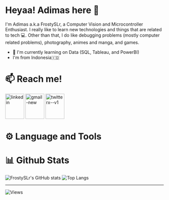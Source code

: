# **Heyaa! Adimas here** 👋

I'm Adimas a.k.a FrostySLr, a Computer Vision and Microcontroller Enthusiast. I really like to learn new technologies and things that are related to tech 💻. Other than that, I do like debugging problems (mostly computer related problems), photography, animes and manga, and games.

- 🌱 I'm currently learning on Data (SQL, Tableau, and PowerBI)
- I'm from Indonesia:indonesia:


# 📫 **Reach me!**
<a href="https://www.linkedin.com/in/adimasirf/" target="blank"><img align="center" src="https://img.icons8.com/fluency/96/linkedin.png" width="60" height="80" alt="linkedin"/></a>
<a href="mailto:airfannanto@gmail.com" target="blank"><img align="center" src="https://img.icons8.com/color/96/gmail-new.png"  width="60" height="80" alt="gmail-new"/></a>
<a href="https://x.com/Frostiidims" target="blank"><img align="center" src="https://img.icons8.com/ios-filled/100/twitterx--v1.png"  width="60" height="80" alt="twitterx--v1"/></a>
<!-- linkedin, email, and threads image (with links) -->

# ⚙️ **Language and Tools**



# 📊 **Github Stats**

![FrostySLr's GitHub stats](https://github-readme-stats.vercel.app/api?username=FrostySLr&show_icons=true&theme=github_dark)
![Top Langs](https://github-readme-stats.vercel.app/api/top-langs/?username=FrostySLr&layout=compact)

---

<!-- Profile Views-->
![Views](https://komarev.com/ghpvc/?username=FrostySLr&style=flat-square&color=blueviolet)

<!-- etc 
<img width="96" height="96" src="https://img.icons8.com/color/96/gmail-new.png" alt="gmail-new"/>
<img width="100" height="100" src="https://img.icons8.com/ios-filled/100/twitterx--v1.png" alt="twitterx--v1"/>

-->












<!--
**FrostySLr/FrostySLr** is a ✨ _special_ ✨ repository because its `README.md` (this file) appears on your GitHub profile.

Here are some ideas to get you started:

- 🔭 I’m currently working on ...
- 🌱 I’m currently learning ...
- 👯 I’m looking to collaborate on ...
- 🤔 I’m looking for help with ...
- 💬 Ask me about ...
- 📫 How to reach me: ...
- 😄 Pronouns: ...
- ⚡ Fun fact: ...
-->
